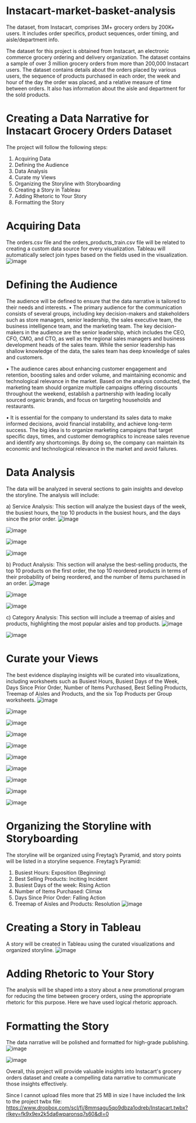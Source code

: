 # Instacart-market-basket-analysis
The dataset, from Instacart, comprises 3M+ grocery orders by 200K+ users. It includes order specifics, product sequences, order timing, and aisle/department info.

The dataset for this project is obtained from Instacart, an electronic commerce grocery ordering and delivery organization. The dataset contains a sample of over 3 million grocery orders from more than 200,000 Instacart users. The dataset contains details about the orders placed by various users, the sequence of products purchased in each order, the week and hour of the day the order was placed, and a relative measure of time between orders. It also has information about the aisle and department for the sold products.

# Creating a Data Narrative for Instacart Grocery Orders Dataset

The project will follow the following steps:
  1. Acquiring Data
  2. Defining the Audience
  3. Data Analysis
  4. Curate my Views
  5. Organizing the Storyline with Storyboarding
  6. Creating a Story in Tableau
  7. Adding Rhetoric to Your Story
  8. Formatting the Story

# Acquiring Data 
The orders.csv file and the orders_products_train.csv file will be related to creating a custom data source for every visualization. Tableau will automatically select join types based on the fields used in the visualization.
![image](https://github.com/TheArc21/Instacart-market-basket-analysis/assets/90914688/fcae188c-6736-47cf-8e3a-efe2024d3985)

# Defining the Audience
The audience will be defined to ensure that the data narrative is tailored to their needs and interests.
•	The primary audience for the communication consists of several groups, including key decision-makers and stakeholders such as store managers, senior leadership, the sales executive team, the business intelligence team, and the marketing team. The key decision-makers in the audience are the senior leadership, which includes the CEO, CFO, CMO, and CTO, as well as the regional sales managers and business development heads of the sales team. While the senior leadership has shallow knowledge of the data, the sales team has deep knowledge of sales and customers.

•	The audience cares about enhancing customer engagement and retention, boosting sales and order volume, and maintaining economic and technological relevance in the market. Based on the analysis conducted, the marketing team should organize multiple campaigns offering discounts throughout the weekend, establish a partnership with leading locally sourced organic brands, and focus on targeting households and restaurants.

•	It is essential for the company to understand its sales data to make informed decisions, avoid financial instability, and achieve long-term success. The big idea is to organize marketing campaigns that target specific days, times, and customer demographics to increase sales revenue and identify any shortcomings. By doing so, the company can maintain its economic and technological relevance in the market and avoid failures.

# Data Analysis

The data will be analyzed in several sections to gain insights and develop the storyline. The analysis will include:

a) Service Analysis: This section will analyze the busiest days of the week, the busiest hours, the top 10 products in the busiest hours, and the days since the prior order.
![image](https://github.com/TheArc21/Instacart-market-basket-analysis/assets/90914688/b1a2c318-7ae1-459f-9135-6a99a17bd6f3)

![image](https://github.com/TheArc21/Instacart-market-basket-analysis/assets/90914688/86dfe277-df08-493e-9273-6c787e6551c6)

![image](https://github.com/TheArc21/Instacart-market-basket-analysis/assets/90914688/239dce10-1471-4a1d-8766-509a4183191a)

![image](https://github.com/TheArc21/Instacart-market-basket-analysis/assets/90914688/dc9b765f-474d-4079-a06a-80a192c8465b)

b) Product Analysis: This section will analyse the best-selling products, the top 10 products on the first order, the top 10 reordered products in terms of their probability of being reordered, and the number of items purchased in an order.
![image](https://github.com/TheArc21/Instacart-market-basket-analysis/assets/90914688/ebfe8b51-7cdb-408c-9c1e-06545a6b952f)

![image](https://github.com/TheArc21/Instacart-market-basket-analysis/assets/90914688/557952a9-6d9a-4c74-a986-7fd3f64f2905)

![image](https://github.com/TheArc21/Instacart-market-basket-analysis/assets/90914688/3fdb375c-e744-43b6-b72e-049437d0a8c4)

c) Category Analysis: This section will include a treemap of aisles and products, highlighting the most popular aisles and top products.
![image](https://github.com/TheArc21/Instacart-market-basket-analysis/assets/90914688/e7b1613d-55fa-428a-b146-c9a5aecbf3cd)

![image](https://github.com/TheArc21/Instacart-market-basket-analysis/assets/90914688/59352fd6-d9e4-4723-8e32-c3c10f44df5c)

# Curate your Views
The best evidence displaying insights will be curated into visualizations, including worksheets such as Busiest Hours, Busiest Days of the Week, Days Since Prior Order, Number of Items Purchased, Best Selling Products, Treemap of Aisles and Products, and the six Top Products per Group worksheets.
![image](https://github.com/TheArc21/Instacart-market-basket-analysis/assets/90914688/d13a6463-2df2-4867-bb8d-c086201d3f0f)

![image](https://github.com/TheArc21/Instacart-market-basket-analysis/assets/90914688/20ad329a-30ea-474e-b05d-2e9127178363)

![image](https://github.com/TheArc21/Instacart-market-basket-analysis/assets/90914688/aac90e1c-6c5f-4079-b823-9fb23fd36926)

![image](https://github.com/TheArc21/Instacart-market-basket-analysis/assets/90914688/e4ff02fc-53bf-438f-a3bc-947e8d9789e4)

![image](https://github.com/TheArc21/Instacart-market-basket-analysis/assets/90914688/51a11422-2beb-4c8b-94e0-a23acc56a805)

![image](https://github.com/TheArc21/Instacart-market-basket-analysis/assets/90914688/1eb58937-3e05-4131-b32c-c3bb49ae4d18)

![image](https://github.com/TheArc21/Instacart-market-basket-analysis/assets/90914688/0565d89a-bf7a-4234-85a2-b0396f9f5020)

![image](https://github.com/TheArc21/Instacart-market-basket-analysis/assets/90914688/cccb4a5b-031a-4011-8d7c-eca3572aa456)

![image](https://github.com/TheArc21/Instacart-market-basket-analysis/assets/90914688/d2327fd6-fd30-4d7e-915e-e23da4cc5307)

![image](https://github.com/TheArc21/Instacart-market-basket-analysis/assets/90914688/d27d1e02-e60b-4611-80c1-db91a5816025)

# Organizing the Storyline with Storyboarding
The storyline will be organized using Freytag’s Pyramid, and story points will be listed in a storyline sequence.
Freytag’s Pyramid:
1.	Busiest Hours: Exposition (Beginning) 
2.	Best Selling Products: Inciting Incident 
3.	Busiest Days of the week: Rising Action
4.	Number of Items Purchased:  Climax
5.	Days Since Prior Order: Falling Action
6.	Treemap of Aisles and Products: Resolution
![image](https://github.com/TheArc21/Instacart-market-basket-analysis/assets/90914688/46865af2-5cad-477a-9a78-19b170b35a42)

# Creating a Story in Tableau
A story will be created in Tableau using the curated visualizations and organized storyline.
![image](https://github.com/TheArc21/Instacart-market-basket-analysis/assets/90914688/ae6e843c-3ab3-463d-befe-2919d6d6fef7)

# Adding Rhetoric to Your Story
The analysis will be shaped into a story about a new promotional program for reducing the time between grocery orders, using the appropriate rhetoric for this purpose. 
Here we have used logical rhetoric approach.

# Formatting the Story
The data narrative will be polished and formatted for high-grade publishing.
![image](https://github.com/TheArc21/Instacart-market-basket-analysis/assets/90914688/d616d734-359c-4141-9b21-c46a11a6d43c)

![image](https://github.com/TheArc21/Instacart-market-basket-analysis/assets/90914688/eea20802-e24c-4184-99f5-d6e70f25612f)

Overall, this project will provide valuable insights into Instacart's grocery orders dataset and create a compelling data narrative to communicate those insights effectively.





Since I cannot upload files more that 25 MB in size I have included the link to the project twbx file: https://www.dropbox.com/scl/fi/8mmsagu5qo9dbza1odreb/Instacart.twbx?rlkey=fk9x9ex2k5da6wparonsq7s60&dl=0

